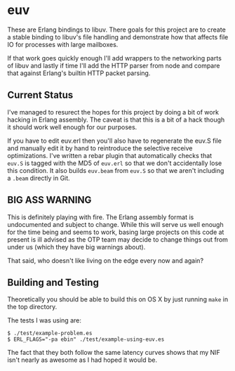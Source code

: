 euv
===

These are Erlang bindings to libuv. There goals for this project are to
create a stable binding to libuv's file handling and demonstrate how that
affects file IO for processes with large mailboxes.

If that work goes quickly enough I'll add wrappers to the networking parts
of libuv and lastly if time I'll add the HTTP parser from node and compare
that against Erlang's builtin HTTP packet parsing.

Current Status
--------------

I've managed to resurect the hopes for this project by doing a bit of
work hacking in Erlang assembly. The caveat is that this is a bit of a
hack though it should work well enough for our purposes.

If you have to edit euv.erl then you'll also have to regenerate the euv.S
file and manually edit it by hand to reintroduce the selective receive
optimizations. I've written a rebar plugin that automatically checks that
`euv.S` is tagged with the MD5 of `euv.erl` so that we don't accidentally
lose this condition. It also builds `euv.beam` from `euv.S` so that we
aren't including a `.beam` directly in Git.

BIG ASS WARNING
---------------

This is definitely playing with fire. The Erlang assembly format is
undocumented and subject to change. While this will serve us well enough
for the time being and seems to work, basing large projects on this code
at present is ill advised as the OTP team may decide to change things out
from under us (which they have big warnings about).

That said, who doesn't like living on the edge every now and again?

Building and Testing
--------------------

Theoretically you should be able to build this on OS X by just running
`make` in the top directory.

The tests I was using are:

    $ ./test/example-problem.es
    $ ERL_FLAGS="-pa ebin" ./test/example-using-euv.es

The fact that they both follow the same latency curves shows that
my NIF isn't nearly as awesome as I had hoped it would be.
